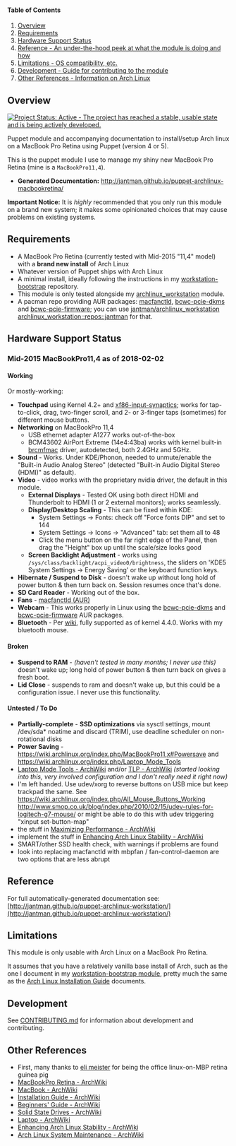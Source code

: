 #### Table of Contents

1. [Overview](#overview)
2. [Requirements](#requirements)
3. [Hardware Support Status](#hardware-support-status)
4. [Reference - An under-the-hood peek at what the module is doing and how](#reference)
5. [Limitations - OS compatibility, etc.](#limitations)
6. [Development - Guide for contributing to the module](#development)
7. [Other References - Information on Arch Linux](#other-references)

## Overview

[![Project Status: Active - The project has reached a stable, usable state and is being actively developed.](http://www.repostatus.org/badges/0.1.0/active.svg)](http://www.repostatus.org/#active)

Puppet module and accompanying documentation to install/setup Arch linux on a MacBook Pro Retina using Puppet (version 4 or 5).

This is the puppet module I use to manage my shiny new MacBook Pro Retina (mine is a ``MacBookPro11,4``).

* __Generated Documentation:__ http://jantman.github.io/puppet-archlinux-macbookretina/

__Important Notice:__ It is _highly_ recommended that you only run this module on a brand new system;
it makes some opinionated choices that may cause problems on existing systems.

## Requirements

* A MacBook Pro Retina (currently tested with Mid-2015 "11,4" model) with a __brand new install__ of Arch Linux
* Whatever version of Puppet ships with Arch Linux
* A minimal install, ideally following the instructions in my [workstation-bootstrap](https://github.com/jantman/workstation-bootstrap) repository.
* This module is only tested alongside my [archlinux_workstation](https://github.com/jantman/puppet-archlinux-workstation) module.
* A pacman repo providing AUR packages: [macfanctld](https://aur.archlinux.org/packages/macfanctld), [bcwc-pcie-dkms](https://aur.archlinux.org/packages/bcwc-pcie-dkms/) and [bcwc-pcie-firmware](https://aur.archlinux.org/packages/bcwc-pcie-firmware/); you can use [jantman/archlinux_workstation archlinux_workstation::repos::jantman](https://github.com/jantman/puppet-archlinux-workstation/blob/master/manifests/repos/jantman.pp) for that.

## Hardware Support Status

### Mid-2015 MacBookPro11,4 as of 2018-02-02

#### Working

Or mostly-working:

* __Touchpad__ using Kernel 4.2+ and [xf86-input-synaptics](https://www.archlinux.org/packages/?name=xf86-input-synaptics); works for tap-to-click, drag, two-finger scroll, and 2- or 3-finger taps (sometimes) for different mouse buttons.
* __Networking__ on MacBookPro 11,4
  * USB ethernet adapter A1277 works out-of-the-box
  * BCM43602 AirPort Extreme (14e4:43ba) works with kernel built-in [brcmfmac](https://wireless.wiki.kernel.org/en/users/drivers/brcm80211) driver, autodetected, both 2.4GHz and 5GHz.
* __Sound__ - Works. Under KDE/Phonon, needed to unmute/enable the "Built-in Audio Analog Stereo" (detected "Built-in Audio Digital Stereo (HDMI)" as default).
* __Video__ - video works with the proprietary nvidia driver, the default in this module.
  * __External Displays__ - Tested OK using both direct HDMI and Thunderbolt to HDMI (1 or 2 external monitors); works seamlessly.
  * __Display/Desktop Scaling__ - This can be fixed within KDE:
    * System Settings -> Fonts: check off "Force fonts DIP" and set to 144
    * System Settings -> Icons -> "Advanced" tab: set them all to 48
    * Click the menu button on the far right edge of the Panel, then drag the "Height" box up until the scale/size looks good
  * __Screen Backlight Adjustment__ - works using ``/sys/class/backlight/acpi_video0/brightness``, the sliders on 'KDE5 System Settings -> Energy Saving' or the keyboard function keys.
* __Hibernate / Suspend to Disk__ - doesn't wake up without long hold of power button & then turn back on. Session resumes once that's done.
* __SD Card Reader__ - Working out of the box.
* __Fans__ - [macfanctld (AUR)](https://aur.archlinux.org/packages/macfanctld)
* __Webcam__ - This works properly in Linux using the [bcwc-pcie-dkms](https://aur.archlinux.org/packages/bcwc-pcie-dkms/) and [bcwc-pcie-firmware](https://aur.archlinux.org/packages/bcwc-pcie-firmware/) AUR packages.
* __Bluetooth__ - Per [wiki](https://wiki.archlinux.org/index.php/MacBook#Bluetooth_2), fully supported as of kernel 4.4.0. Works with my bluetooth mouse.

#### Broken

* __Suspend to RAM__ - _(haven't tested in many months; I never use this)_ doesn't wake up; long hold of power button & then turn back on gives a fresh boot.
* __Lid Close__ - suspends to ram and doesn't wake up, but this could be a configuration issue. I never use this functionality.

#### Untested / To Do

* __Partially-complete__ - __SSD optimizations__ via sysctl settings, mount /dev/sda* noatime and discard (TRIM), use deadline scheduler on non-rotational disks
* __Power Saving__ - https://wiki.archlinux.org/index.php/MacBookPro11,x#Powersave and https://wiki.archlinux.org/index.php/Laptop_Mode_Tools
* [Laptop Mode Tools - ArchWiki](https://wiki.archlinux.org/index.php/Laptop_Mode_Tools) and/or  [TLP - ArchWiki](https://wiki.archlinux.org/index.php/TLP) *(started looking into this, very involved configuration and I don't really need it right now)*
* I'm left handed. Use udev/xorg to reverse buttons on USB mice but keep trackpad the same. See https://wiki.archlinux.org/index.php/All_Mouse_Buttons_Working http://www.smop.co.uk/blog/index.php/2010/02/15/udev-rules-for-logitech-g7-mouse/ or might be able to do this with udev triggering "xinput set-button-map"
* the stuff in [Maximizing Performance - ArchWiki](https://wiki.archlinux.org/index.php/Maximizing_Performance)
* implement the stuff in [Enhancing Arch Linux Stability - ArchWiki](https://wiki.archlinux.org/index.php/Enhancing_Arch_Linux_Stability)
* SMART/other SSD health check, with warnings if problems are found
* look into replacing macfanctld with mbpfan / fan-control-daemon are two options that are less abrupt

## Reference

For full automatically-generated documentation see: [http://jantman.github.io/puppet-archlinux-workstation/](http://jantman.github.io/puppet-archlinux-workstation/)

## Limitations

This module is only usable with Arch Linux on a MacBook Pro Retina.

It assumes that you have a relatively vanilla base install of Arch, such as the one I document in my [workstation-bootstrap module](https://github.com/jantman/workstation-bootstrap#arch-linux),
pretty much the same as the [Arch Linux Installation Guide](https://wiki.archlinux.org/index.php/Installation_guide) documents.

## Development

See [CONTRIBUTING.md](CONTRIBUTING.md) for information about development and contributing.

## Other References

* First, many thanks to [eli meister](https://twitter.com/elitmeister) for being the office linux-on-MBP retina guinea pig
* [MacBookPro Retina - ArchWiki](https://wiki.archlinux.org/index.php/MacBookPro_Retina)
* [MacBook - ArchWiki](https://wiki.archlinux.org/index.php/MacBook)
* [Installation Guide - ArchWiki](https://wiki.archlinux.org/index.php/Installation_Guide)
* [Beginners' Guide - ArchWiki](https://wiki.archlinux.org/index.php/Beginners%27_Guide)
* [Solid State Drives - ArchWiki](https://wiki.archlinux.org/index.php/Solid_State_Drives)
* [Laptop - ArchWiki](https://wiki.archlinux.org/index.php/Laptop)
* [Enhancing Arch Linux Stability - ArchWiki](https://wiki.archlinux.org/index.php/Enhancing_Arch_Linux_Stability)
* [Arch Linux System Maintenance - ArchWiki](https://wiki.archlinux.org/index.php/Arch_Linux_System_Maintenance)
